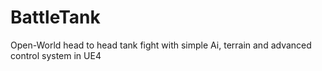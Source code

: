 # BattleTank
Open-World head to head tank fight with simple Ai, terrain and advanced control system in UE4
